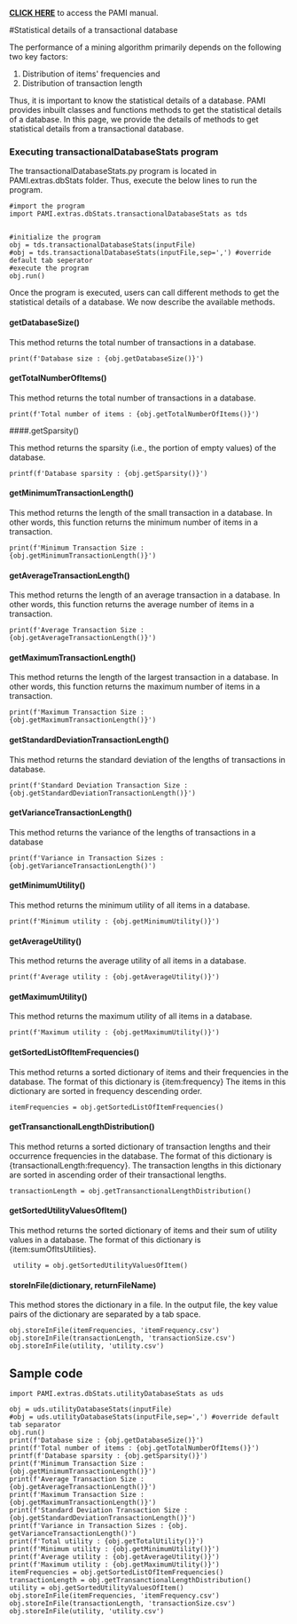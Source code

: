 **[CLICK HERE](index.html)** to access the PAMI manual.

#Statistical details of a transactional database

The performance of a mining algorithm primarily depends on the following two key factors: 
1. Distribution of items' frequencies and 
1. Distribution of transaction length

Thus, it is important to know the statistical details of a database. PAMI provides inbuilt classes and functions methods to 
get the statistical details of a database.   In this page, we provide the details of methods to get statistical details from 
a transactional database. 

### Executing transactionalDatabaseStats program

The transactionalDatabaseStats.py program is located in PAMI.extras.dbStats folder. Thus, execute the below lines to run the program.

    #import the program
    import PAMI.extras.dbStats.transactionalDatabaseStats as tds
          
    
    #initialize the program
    obj = tds.transactionalDatabaseStats(inputFile)
    #obj = tds.transactionalDatabaseStats(inputFile,sep=',') #override default tab seperator
    #execute the program
    obj.run()
    
Once the program is executed, users can call different methods to get the statistical details of a database. We now describe the available methods.

#### getDatabaseSize()
    
   This method returns the total number of transactions in a database.  
   
    print(f'Database size : {obj.getDatabaseSize()}')
    
#### getTotalNumberOfItems()

   This method returns the total number of transactions in a database.
   
    print(f'Total number of items : {obj.getTotalNumberOfItems()}')

####.getSparsity()    

   This method returns the sparsity (i.e., the portion of empty values) of the database.
   
    printf(f'Database sparsity : {obj.getSparsity()}')
    
#### getMinimumTransactionLength()

   This method  returns the length of the small transaction in a database. In other words, this function returns the minimum number of items in a transaction.
   
    print(f'Minimum Transaction Size : {obj.getMinimumTransactionLength()}')

#### getAverageTransactionLength()

   This method  returns the length of an average transaction in a database. In other words, this function returns the average number of items in a transaction.
   
    print(f'Average Transaction Size : {obj.getAverageTransactionLength()}')
   
#### getMaximumTransactionLength()
   This method returns the length of the largest transaction in a database. In other words, this function returns the maximum number of items in a transaction. 

    print(f'Maximum Transaction Size : {obj.getMaximumTransactionLength()}')
    
#### getStandardDeviationTransactionLength()
   This method returns the standard deviation of the lengths of transactions in database.

    print(f'Standard Deviation Transaction Size : {obj.getStandardDeviationTransactionLength()}')

#### getVarianceTransactionLength()

   This method returns the variance of the lengths of transactions in a database

    print(f'Variance in Transaction Sizes : {obj.getVarianceTransactionLength()') 
    
#### getMinimumUtility()
  This method returns the minimum utility of all items in a database.
   
    print(f'Minimum utility : {obj.getMinimumUtility()}')    

#### getAverageUtility()
  This method returns the average utility of all items in a database.
   
    print(f'Average utility : {obj.getAverageUtility()}')    
    
#### getMaximumUtility()
  This method returns the maximum utility of all items in a database.
   
    print(f'Maximum utility : {obj.getMaximumUtility()}')    
        
#### getSortedListOfItemFrequencies()
   This method returns a sorted dictionary of items and their frequencies in the database. The format of this dictionary is {item:frequency} 
   The items in this dictionary are sorted in frequency descending order. 
   
    itemFrequencies = obj.getSortedListOfItemFrequencies()

#### getTransanctionalLengthDistribution()
   This method returns a sorted dictionary of transaction lengths and their occurrence frequencies in the database. 
   The format of this dictionary is {transactionalLength:frequency}.
   The transaction lengths in this dictionary are sorted in ascending order of their transactional lengths.
   
    transactionLength = obj.getTransanctionalLengthDistribution()

#### getSortedUtilityValuesOfItem()
   This method returns the sorted dictionary of items and their sum of utility values in a database.
   The format of this dictionary is {item:sumOfItsUtilities}.
   
     utility = obj.getSortedUtilityValuesOfItem()
         
#### storeInFile(dictionary, returnFileName)
   This method stores the dictionary in a file. In the output file, the key value pairs of the dictionary are separated by a tab space. 
   
    obj.storeInFile(itemFrequencies, 'itemFrequency.csv')
    obj.storeInFile(transactionLength, 'transactionSize.csv')       
    obj.storeInFile(utility, 'utility.csv')  
    
## Sample code 

    import PAMI.extras.dbStats.utilityDatabaseStats as uds
            
    obj = uds.utilityDatabaseStats(inputFile)
    #obj = uds.utilityDatabaseStats(inputFile,sep=',') #override default tab separator
    obj.run()
    print(f'Database size : {obj.getDatabaseSize()}')
    print(f'Total number of items : {obj.getTotalNumberOfItems()}')
    printf(f'Database sparsity : {obj.getSparsity()}')
    print(f'Minimum Transaction Size : {obj.getMinimumTransactionLength()}')
    print(f'Average Transaction Size : {obj.getAverageTransactionLength()}')
    print(f'Maximum Transaction Size : {obj.getMaximumTransactionLength()}')
    print(f'Standard Deviation Transaction Size : {obj.getStandardDeviationTransactionLength()}')
    print(f'Variance in Transaction Sizes : {obj. getVarianceTransactionLength()')
    print(f'Total utility : {obj.getTotalUtility()}')
    print(f'Minimum utility : {obj.getMinimumUtility()}')
    print(f'Average utility : {obj.getAverageUtility()}')
    print(f'Maximum utility : {obj.getMaximumUtility()}')
    itemFrequencies = obj.getSortedListOfItemFrequencies()
    transactionLength = obj.getTransanctionalLengthDistribution()
    utility = obj.getSortedUtilityValuesOfItem()
    obj.storeInFile(itemFrequencies, 'itemFrequency.csv')
    obj.storeInFile(transactionLength, 'transactionSize.csv')
    obj.storeInFile(utility, 'utility.csv')   





